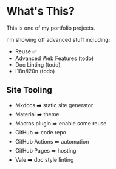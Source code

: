 # What's This?

This is one of my portfolio projects.

I'm showing off advanced stuff including:

- Reuse ✅
- Advanced Web Features (todo)
- Doc Linting (todo)
- i18n/l20n (todo)

## Site Tooling

- Mkdocs ➡️ static site generator
- Material ➡️ theme
- Macros plugin ➡️ enable some reuse
- GitHub ➡️ code repo
- GitHub Actions ➡️ automation
- GitHub Pages ➡️ hosting
- Vale ➡️ doc style linting
